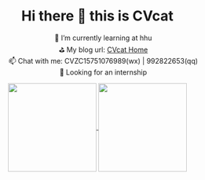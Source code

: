 <div align="center">
<h1>Hi there 👋 this is CVcat</h1>
</div>

<div align="center">
  <ul style="list-style: none; ">
    <li>
      🌱 I’m currently learning at hhu
    </li>
    <li>
      ⛳ My blog url: <a href="https://github.com/cv-cat">CVcat Home</a>
    </li>
    <li>
      📫 Chat with me: CVZC15751076989(wx) | 992822653(qq)
    </li>
    <li>
      🎯 Looking for an internship
    </li>
  </ul>
  
  
  
  
</div>
  
<div align="center">
  <a href="https://github.com/cv-cat">
    <img height=180 align="center" src="https://github-readme-stats.vercel.app/api?username=cv-cat&show_icons=true&count_private=true&hide=prs&theme=default_repocard" />
  </a>
  <a> 
   <img height=180 align="center" src="https://i.giphy.com/media/v1.Y2lkPTc5MGI3NjExdzB4bTB3N3QzZTZ3cmNkcWt2NWs5dGIzN2hyc3RlaWlmaHFibW9tdiZlcD12MV9pbnRlcm5hbF9naWZfYnlfaWQmY3Q9Zw/lJNoBCvQYp7nq/giphy.gif" />
  </a>
</div>


